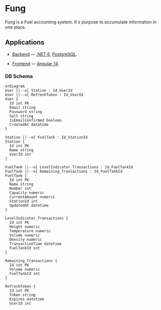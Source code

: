 # Fung
Fung is a Fuel accounting system. It`s purpose to accumulate information in one place.

## Applications

- [Backend](./backend) — [.NET 6](https://www.c-sharpcorner.com/article/what-is-new-in-net-6-0/), [PostgreSQL](https://www.postgresql.org).

- [Frontend](./frontend) — [Angular 14](https://angular.io/).

### DB Schema

```mermaid
erDiagram
User ||--o{ Station : Id_UserId
User ||--o{ RefreshToken : Id_UserId
User {
  Id int PK
  Email string
  Password string
  Salt string
  IsEmailConfirmed boolean
  CreatedAt datetime
}

Station ||--o{ FuelTank : Id_StationId
Station {
  Id int PK
  Name string
  UserId int 
}

FuelTank ||--o{ LevelIndicator_Transactions : Id_FuelTankId
FuelTank ||--o{ Remaining_Transactions : Id_FuelTankId
FuelTank {
  Id int PK
  Name string
  Number int
  Capacity numeric
  CurrentAmount numeric
  StationId int
  UpdatedAt datetime
}

LevelIndicator_Transactions {
  Id int PK
  Height numeric
  Temperature numeric
  Volume numeric
  Density numeric
  TransactionTime datetime
  FuelTankId int
}

Remaining_Transactions {
  Id int PK
  Volume numeric
  FuelTankId int
}

RefreshToken {
  Id int PK
  Token string
  Expires datetime
  UserId int
```